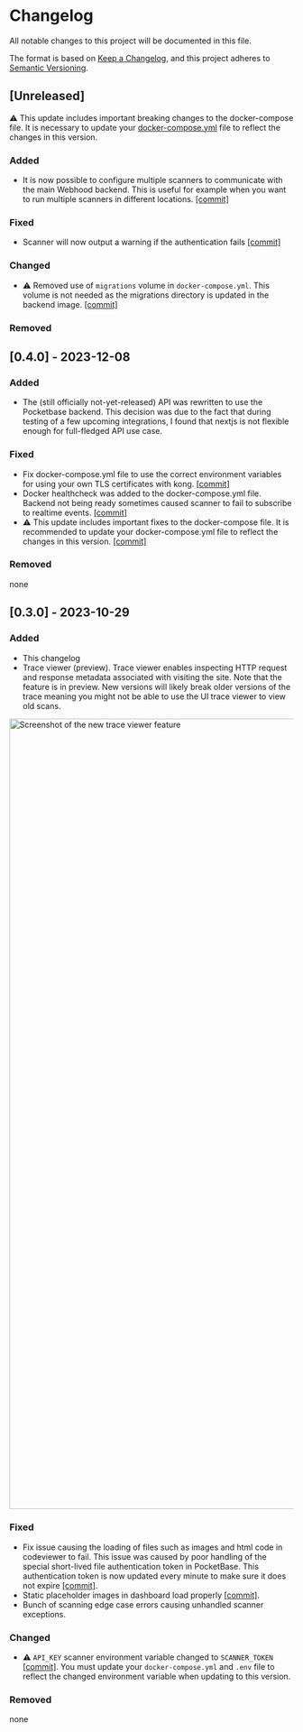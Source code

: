 # Changelog

All notable changes to this project will be documented in this file.

The format is based on [Keep a Changelog](https://keepachangelog.com/en/1.0.0/),
and this project adheres to [Semantic Versioning](https://semver.org/spec/v2.0.0.html).

## [Unreleased]

⚠️ This update includes important breaking changes to the docker-compose file. It is necessary to update your [docker-compose.yml](https://github.com/webhood-io/webhood/blob/main/docker-compose.yml) file to reflect the changes in this version.

### Added

- It is now possible to configure multiple scanners to communicate with the main Webhood backend. This is useful for example when you want to run multiple scanners in different locations. [[commit]]()

### Fixed

- Scanner will now output a warning if the authentication fails [[commit]]()

### Changed

- ⚠ Removed use of `migrations` volume in `docker-compose.yml`. This volume is not needed as the migrations directory is updated in the backend image. [[commit]]()

### Removed

## [0.4.0] - 2023-12-08

### Added

- The (still officially not-yet-released) API was rewritten to use the Pocketbase backend. This decision was due to the fact that during testing of a few upcoming integrations, I found that nextjs is not flexible enough for full-fledged API use case.

### Fixed

- Fix docker-compose.yml file to use the correct environment variables for using your own TLS certificates with kong. [[commit]](https://github.com/webhood-io/webhood/commit/54da0d3849ce517bc9a8d936173551884bb2badd)
- Docker healthcheck was added to the docker-compose.yml file. Backend not being ready sometimes caused scanner to fail to subscribe to realtime events. [[commit]](https://github.com/webhood-io/webhood/commit/17c7e2123c4d4d6af29a58e5cdd3226236f4d24c)
- ⚠️ This update includes important fixes to the docker-compose file. It is recommended to update your docker-compose.yml file to reflect the changes in this version. [[commit]](https://github.com/webhood-io/webhood/pull/90/files#diff-e45e45baeda1c1e73482975a664062aa56f20c03dd9d64a827aba57775bed0d3)

### Removed

none

## [0.3.0] - 2023-10-29

### Added

- This changelog
- Trace viewer (preview). Trace viewer enables inspecting HTTP request and response metadata associated with visiting the site. Note that the feature is in preview. New versions will likely break older versions of the trace meaning you might not be able to use the UI trace viewer to view old scans.
 <img width="1402" alt="Screenshot of the new trace viewer feature" src="https://github.com/webhood-io/webhood/assets/28872014/4af17167-d797-4106-ac49-8461bd32b7af">


### Fixed

- Fix issue causing the loading of files such as images and html code in codeviewer to fail. This issue was caused by poor handling of the special short-lived file authentication token in PocketBase. This authentication token is now updated every minute to make sure it does not expire [[commit]](https://github.com/webhood-io/webhood/pull/59/commits/9d4d3117d5c1e2d029a54d62a08ac42c9b413ace).
- Static placeholder images in dashboard load properly [[commit]](https://github.com/webhood-io/webhood/pull/59/commits/571279d65399a952919527bb3b24de0476964f62).
- Bunch of scanning edge case errors causing unhandled scanner exceptions. 

### Changed
- ⚠️ `API_KEY` scanner environment variable changed to `SCANNER_TOKEN` [[commit]](https://github.com/webhood-io/webhood/pull/59/commits/ba4a2cebc00a6dfdbccaaf21015fa171277b29dc). You must update your `docker-compose.yml` and `.env` file to reflect the changed environment variable when updating to this version.

### Removed
none

